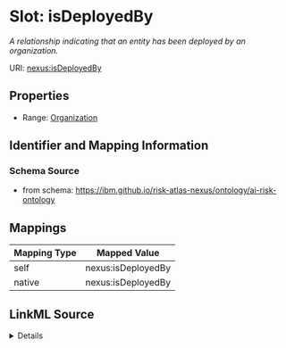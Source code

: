 

# Slot: isDeployedBy


_A relationship indicating that an entity has been deployed by an organization._





URI: [nexus:isDeployedBy](https://ibm.github.io/risk-atlas-nexus/ontology/isDeployedBy)



<!-- no inheritance hierarchy -->








## Properties

* Range: [Organization](Organization.md)





## Identifier and Mapping Information







### Schema Source


* from schema: https://ibm.github.io/risk-atlas-nexus/ontology/ai-risk-ontology




## Mappings

| Mapping Type | Mapped Value |
| ---  | ---  |
| self | nexus:isDeployedBy |
| native | nexus:isDeployedBy |




## LinkML Source

<details>
```yaml
name: isDeployedBy
description: A relationship indicating that an entity has been deployed by an organization.
from_schema: https://ibm.github.io/risk-atlas-nexus/ontology/ai-risk-ontology
rank: 1000
alias: isDeployedBy
range: Organization
inlined_as_list: true

```
</details>
